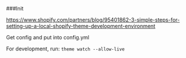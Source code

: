 ###Init

https://www.shopify.com/partners/blog/95401862-3-simple-steps-for-setting-up-a-local-shopify-theme-development-environment

Get config and put into config.yml

For development, run:
`theme watch --allow-live`


